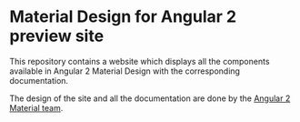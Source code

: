 # Material Design for Angular 2 preview site

This repository contains a website which displays all the components
available in Angular 2 Material Design with the corresponding documentation.

The design of the site and all the documentation are done by the
[Angular 2 Material team](https://github.com/angular/material2).
